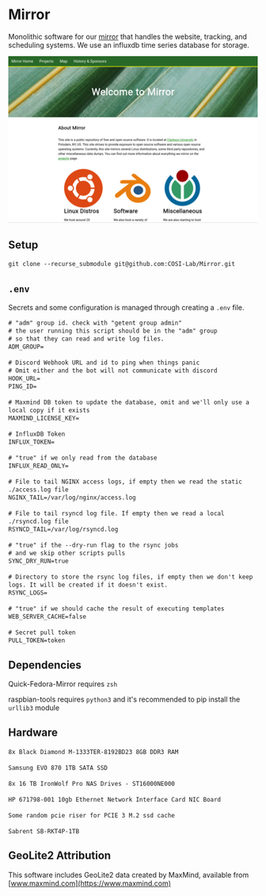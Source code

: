 # Mirror

Monolithic software for our [mirror](https://mirror.clarkson.edu) that handles the website, tracking, and scheduling systems. We use an influxdb time series database for storage. 

![preview](./preview.png)

## Setup

```
git clone --recurse_submodule git@github.com:COSI-Lab/Mirror.git
```

## `.env`

Secrets and some configuration is managed through creating a `.env` file.

```text
# "adm" group id. check with "getent group admin"
# the user running this script should be in the "adm" group
# so that they can read and write log files.
ADM_GROUP=

# Discord Webhook URL and id to ping when things panic
# Omit either and the bot will not communicate with discord
HOOK_URL=
PING_ID=

# Maxmind DB token to update the database, omit and we'll only use a local copy if it exists
MAXMIND_LICENSE_KEY=

# InfluxDB Token
INFLUX_TOKEN=

# "true" if we only read from the database
INFLUX_READ_ONLY=

# File to tail NGINX access logs, if empty then we read the static ./access.log file
NGINX_TAIL=/var/log/nginx/access.log

# File to tail rsyncd log file. If empty then we read a local ./rsyncd.log file
RSYNCD_TAIL=/var/log/rsyncd.log

# "true" if the --dry-run flag to the rsync jobs
# and we skip other scripts pulls
SYNC_DRY_RUN=true

# Directory to store the rsync log files, if empty then we don't keep logs. It will be created if it doesn't exist.
RSYNC_LOGS=

# "true" if we should cache the result of executing templates
WEB_SERVER_CACHE=false

# Secret pull token
PULL_TOKEN=token
```

## Dependencies

Quick-Fedora-Mirror requires `zsh`

raspbian-tools requires `python3` and it's recommended to pip install the `urllib3` module

## Hardware

```text
8x Black Diamond M-1333TER-8192BD23 8GB DDR3 RAM

Samsung EVO 870 1TB SATA SSD

8x 16 TB IronWolf Pro NAS Drives - ST16000NE000

HP 671798-001 10gb Ethernet Network Interface Card NIC Board

Some random pcie riser for PCIE 3 M.2 ssd cache

Sabrent SB-RKT4P-1TB
```

## GeoLite2 Attribution

This software includes GeoLite2 data created by MaxMind, available from [www.maxmind.com](https://www.maxmind.com)
